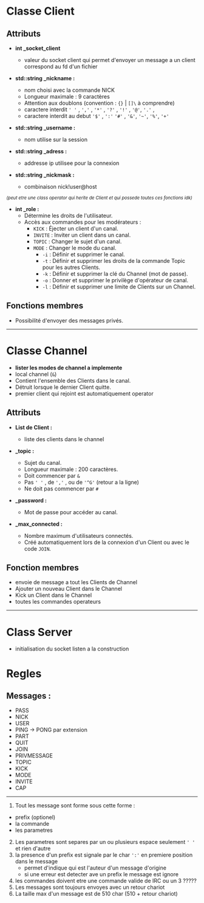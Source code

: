 # Classe Client

## Attributs
- **int _socket_client**
  - valeur du socket client qui permet d'envoyer un message a un client correspond au fd d'un fichier
- **std::string _nickname :**
  - nom choisi avec la commande NICK
  - Longueur maximale : 9 caractères
  - Attention aux doublons (convention : `{}` | `[]\` à comprendre)
  - caractere interdit `' '` , `','` , `'*'` , `'?'` , `'!'` , `'@'`, `'.'` ,
  - caractere interdit au debut `'$'` , `':'` `'#'` , `'&'`, `'~'`, `'%'`, `'+'`

- **std::string _username :**
  - nom utilise sur la session

- **std::string _adress :**
  - addresse ip utilisee pour la connexion
- **std::string _nickmask :**
  - combinaison nick!user@host

<sub> *(peut etre une class operator qui herite de Client et qui possede toutes ces fonctions idk)* </sub>

- **int _role :**
  - Détermine les droits de l'utilisateur.
  - Accès aux commandes pour les modérateurs :
    - `KICK` : Éjecter un client d'un canal.
    - `INVITE` : Inviter un client dans un canal.
    - `TOPIC` : Changer le sujet d'un canal.
    - `MODE` : Changer le mode du canal.
      - `-i` : Définir et supprimer le canal.
      - `-t` : Définir et supprimer les droits de la commande Topic pour les autres Clients.
      - `-k` : Définir et supprimer la clé du Channel (mot de passe).
      - `-o` : Donner et supprimer le privilège d'opérateur de canal.
      - `-l` : Définir et supprimer une limite de Clients sur un Channel.

## Fonctions membres

- Possibilité d'envoyer des messages privés.
---

# Classe Channel
  - **lister les modes de channel a implemente**
  - local channel (`&`)
  - Contient l'ensemble des Clients dans le canal.
  - Détruit lorsque le dernier Client quitte.
  - premier client qui rejoint est automatiquement operator
## Attributs
- **List de Client :**
  - liste des clients dans le channel
- **_topic :**
  - Sujet du canal.
  - Longueur maximale : 200 caractères.
  - Doit commencer par `&`
  - Pas `' '` , de `','` , ou de `'^G'` (retour a la ligne)
  - Ne doit pas commencer par `#`

- **_password :**
  - Mot de passe pour accéder au canal.

- **_max_connected :**
  - Nombre maximum d'utilisateurs connectés.
  - Créé automatiquement lors de la connexion d'un Client ou avec le code `JOIN`.

## Fonction membres

- envoie de message a tout les Clients de Channel
- Ajouter un nouveau Client dans le Channel
- Kick un Client dans le Channel
- toutes les commandes operateurs

---
# Class Server
  - initialisation du socket listen a la construction



# Regles

## Messages :
- PASS
- NICK
- USER
- PING
  -> PONG par extension
- PART
- QUIT
- JOIN
- PRIVMESSAGE
- TOPIC
- KICK
- MODE
- INVITE
- CAP

---
1. Tout les message sont forme sous cette forme : 
- prefix (optionel)
- la commande
- les parametres
2. Les parametres sont separes par un ou plusieurs espace seulement `' '` et rien d'autre
3. la presence d'un prefix est signale par le char `':'` en premiere position dans le message
	- permet d'indique qui est l'auteur d'un message d'origine
	- si une erreur est detecter ave un prefix le message est ignore
4. les commandes doivent etre une commande valide de IRC ou un 3 ?????
5. Les messages sont toujours envoyes avec un retour chariot
6. La taille max d'un message est de 510 char (510 + retour chariot)
